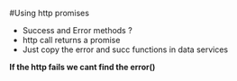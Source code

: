 #Using http promises

- Success and Error methods ?
- http call returns a promise
- Just copy the error and succ functions in data services

**If the http fails we cant find the error()**